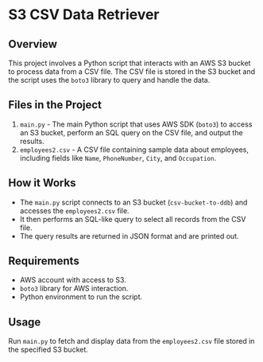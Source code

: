 
# S3 CSV Data Retriever

## Overview
This project involves a Python script that interacts with an AWS S3 bucket to process data from a CSV file. The CSV file is stored in the S3 bucket and the script uses the `boto3` library to query and handle the data.

## Files in the Project
1. `main.py` - The main Python script that uses AWS SDK (`boto3`) to access an S3 bucket, perform an SQL query on the CSV file, and output the results.
2. `employees2.csv` - A CSV file containing sample data about employees, including fields like `Name`, `PhoneNumber`, `City`, and `Occupation`.

## How it Works
- The `main.py` script connects to an S3 bucket (`csv-bucket-to-ddb`) and accesses the `employees2.csv` file.
- It then performs an SQL-like query to select all records from the CSV file.
- The query results are returned in JSON format and are printed out.

## Requirements
- AWS account with access to S3.
- `boto3` library for AWS interaction.
- Python environment to run the script.

## Usage
Run `main.py` to fetch and display data from the `employees2.csv` file stored in the specified S3 bucket.

